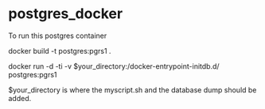 # postgres_docker

To run this postgres container

docker build -t postgres:pgrs1 .

docker run -d -ti -v $your_directory:/docker-entrypoint-initdb.d/ postgres:pgrs1

$your_directory is where the myscript.sh and the database dump should be added.
